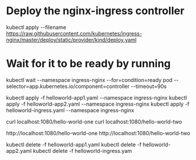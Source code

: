 
# Deploy the nginx-ingress controller 
kubectl apply --filename https://raw.githubusercontent.com/kubernetes/ingress-nginx/master/deploy/static/provider/kind/deploy.yaml

# Wait for it to be ready by running
kubectl wait --namespace ingress-nginx --for=condition=ready pod --selector=app.kubernetes.io/component=controller --timeout=90s

kubectl apply -f helloworld-app1.yaml --namespace ingress-nginx
kubectl apply -f helloworld-app2.yaml --namespace ingress-nginx
kubectl apply -f helloworld-ingress.yaml --namespace ingress-nginx

curl localhost:1080/hello-world-one
curl localhost:1080/hello-world-two

http://localhost:1080/hello-world-one
http://localhost:1080/hello-world-two

kubectl delete -f helloworld-app1.yaml
kubectl delete -f helloworld-app2.yaml
kubectl delete -f helloworld-ingress.yam

